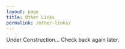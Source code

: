 ```yaml
---
layout: page
title: Other Links
permalink: /other-links/
---
```


Under Construction... Check back again later.
